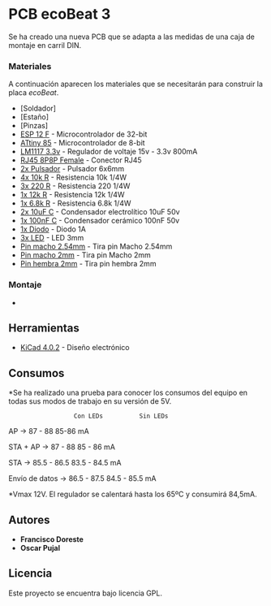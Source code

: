 # PCB ecoBeat 3

Se ha creado una nueva PCB que se adapta a las medidas de una caja de montaje en carril DIN.


### Materiales

A continuación aparecen los materiales que se necesitarán para construir la placa *ecoBeat*.

* [Soldador] 
* [Estaño]
* [Pinzas]
* [ESP 12 F](https://www.elecrow.com/download/ESP-12F.pdf) - Microcontrolador de 32-bit 
* [ATtiny 85](http://www.farnell.com/datasheets/1698186.pdf) - Microcontrolador de 8-bit
* [LM1117 3.3v](http://www.ti.com/lit/ds/symlink/lm1117.pdf) - Regulador de voltaje 15v - 3.3v 800mA
* [RJ45 8P8P Female](https://es.rs-online.com/web/p/conectores-rj45/2578814/) - Conector RJ45
* [2x Pulsador](https://www.adafruit.com/product/367) - Pulsador 6x6mm
* [4x 10k R](https://es.rs-online.com/web/p/resistencias-fijas-de-orificio-pasante/7077745/) - Resistencia 10k 1/4W
* [3x 220 R](https://es.rs-online.com/web/p/resistencias-fijas-de-orificio-pasante/7077612/) - Resistencia 220 1/4W
* [1x 12k R](https://es.rs-online.com/web/p/resistencias-fijas-de-orificio-pasante/7077735/) - Resistencia 12k 1/4W
* [1x 6.8k R](https://es.rs-online.com/web/p/resistencias-fijas-de-orificio-pasante/7077735/) - Resistencia 6.8k 1/4W
* [2x 10uF C](https://es.rs-online.com/web/p/condensadores-de-aluminio/0117035/) - Condensador electrolítico 10uF 50v
* [1x 100nF C](https://es.rs-online.com/web/p/condensadores-ceramicos-multicapa/5373707/) - Condensador cerámico 100nF 50v
* [1x Diodo](https://es.rs-online.com/web/p/products/7965985/?tpr=1) - Diodo 1A
* [3x LED](https://es.rs-online.com/web/p/led-visibles/2285944/) - LED 3mm
* [Pin macho 2.54mm](https://es.rs-online.com/web/p/conectores-macho-para-pcb/5473166/) - Tira pin Macho 2.54mm
* [Pin macho 2mm](https://es.rs-online.com/web/p/conectores-macho-para-pcb/6813293/) - Tira pin Macho 2mm
* [Pin hembra 2mm](https://es.rs-online.com/web/p/conectores-hembra-para-pcb/6058774/) - Tira pin hembra 2mm


### Montaje

*


## Herramientas

* [KiCad 4.0.2](http://kicad-pcb.org/) - Diseño electrónico

## Consumos

*Se ha realizado una prueba para conocer los consumos del equipo en todas sus modos de trabajo en su versión de 5V.

                      Con LEDs          Sin LEDs

AP ->                87 - 88           85-86         mA 

STA + AP ->          87 - 88           85 - 86       mA

 STA ->              85.5 - 86.5       83.5 - 84.5   mA

Envío de datos ->    86.5 - 87.5       84.5 - 85.5   mA

*Vmax 12V. El regulador se calentará hasta los 65ºC y consumirá 84,5mA.


## Autores

* **Francisco Doreste** 
* **Oscar Pujal** 


## Licencia

Este proyecto se encuentra bajo licencia GPL.



